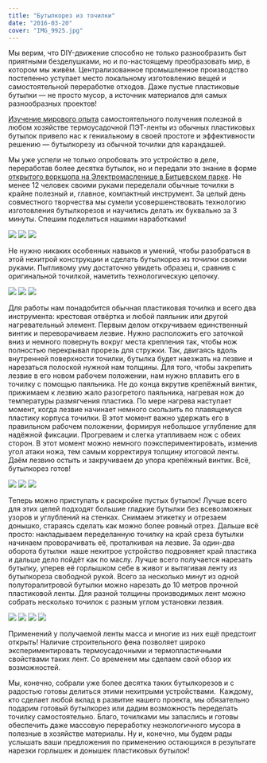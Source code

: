 ```yaml
---
title: "Бутылкорез из точилки"
date: "2016-03-20"
cover: "IMG_9925.jpg"
---
```


Мы верим, что DIY-движение способно не только разнообразить быт приятными безделушками, но и по-настоящему преобразовать мир, в котором мы живём. Централизованное промышленное производство постепенно уступает место локальному изготовлению вещей и самостоятельной переработке отходов. Даже пустые пластиковые бутылки — не просто мусор, а источник материалов для самых разнообразных проектов!

[Изучение мирового опыта](/practice/project/bottle-cutter-videos/) самостоятельного получения полезной в любом хозяйстве термоусадочной ПЭТ-ленты из обычных пластиковых бутылок привело нас к гениальному в своей простоте и эффективности решению — бутылкорезу из обычной точилки для карандашей.

Мы уже успели не только опробовать это устройство в деле, переработав более десятка бутылок, но и передали это знание в форме [открытого воркшопа на Электромасленице в Битцевском парке](/practice/event/). Не менее 12 человек своими руками переделали обычные точилки в крайне полезный и, главное, компактный инструмент. За целый день совместного творчества мы сумели усовершенствовать технологию изготовления бутылкорезов и научились делать их буквально за 3 минуты. Спешим поделиться нашими наработками!


![](./images/IMG_9917.jpg)
![](./images/IMG_9919.jpg)
![](./images/IMG_9921.jpg)

Не нужно никаких особенных навыков и умений, чтобы разобраться в этой нехитрой конструкции и сделать бутылкорез из точилки своими руками. Пытливому уму достаточно увидеть образец и, сравнив с оригинальной точилкой, наметить технологическую цепочку.

![](./images/IMG_9924.jpg)
![](./images/IMG_9929.jpg)
![](./images/IMG_9930.jpg)


Для работы нам понадобится обычная пластиковая точилка и всего два инструмента: крестовая отвёртка и любой паяльник или другой нагревательный элемент. Первым делом откручиваем единственный винтик и переворачиваем лезвие. Нужно расположить его заточкой вниз и немного повернуть вокруг места крепления так, чтобы нож полностью перекрывал прорезь для стружки. Так, двигаясь вдоль внутренней поверхности точилки, бутылка будет наезжать на лезвие и нарезаться полоской нужной нам толщины. Для того, чтобы закрепить лезвие в его новом рабочем положении, нам нужно вплавить его в точилку с помощью паяльника. Не до конца вкрутив крепёжный винтик, прижимаем к лезвию жало разогретого паяльника, нагревая нож до температуры размягчения пластика. По мере нагрева наступает момент, когда лезвие начинает немного скользить по плавящемуся пластику корпуса точилки. В этот момент важно удержать его в правильном рабочем положении, формируя небольшое углубление для надёжной фиксации. Прогреваем и слегка утапливаем нож с обеих сторон. В этот момент можно немного поэкспериментировать, изменив угол атаки ножа, тем самым корректируя толщину итоговой ленты. Даём лезвию остыть и закручиваем до упора крепёжный винтик. Всё, бутылкорез готов!

![](./images/IMG_9932.jpg)
![](./images/IMG_9935.jpg)
![](./images/IMG_9937.jpg)


Теперь можно приступать к раскройке пустых бутылок! Лучше всего для этих целей подходят большие гладкие бутылки без всевозможных узоров и углублений на стенках. Снимаем этикетку и отрезаем донышко, стараясь сделать как можно более ровный отрез. Дальше всё просто: накладываем переделанную точилку на край среза бутылки начинаем проворачивать её, проталкивая на лезвие. За один-два оборота бутылки  наше нехитрое устройство подровняет край пластика и дальше дело пойдёт как по маслу. Лучше всего получается нарезать бутылку, уперев её горлышком себе в живот и вытягивая ленту из бутылкореза свободной рукой. Всего за несколько минут из одной полуторалитровой бутылки можно нарезать до 10 метров прочной пластиковой ленты. Для разной толщины производимых лент можно собрать несколько точилок с разным углом установки лезвия.

![](./images/IMG_9939.jpg)
![](./images/IMG_9940.jpg)
![](./images/IMG_9941.jpg)
![](./images/IMG_9942.jpg)

Применений у получаемой ленты масса и многие из них ещё предстоит открыть! Наличие строительного фена позволяет широко экспериментировать термоусадочными и термопластичными свойствами таких лент. Со временем мы сделаем свой обзор их возможностей.

Мы, конечно, собрали уже более десятка таких бутылкорезов и с радостью готовы делиться этими нехитрыми устройствами.  Каждому, кто сделает любой вклад в развитие нашего проекта, мы обязательно подарим готовый бутылкорез или дадим возможность переделать точилку самостоятельно. Благо, точилками мы запаслись и готовы обеспечить даже массовую переработку неэкологичного мусора в полезные в хозяйстве материалы. Ну и, конечно, мы будем рады услышать ваши предложения по применению остающихся в результате нарезки горлышек и донышек пластиковых бутылок!

